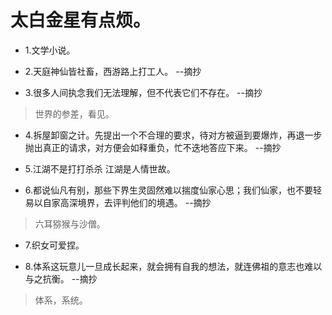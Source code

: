 # 太白金星有点烦。

- 1.文学小说。

- 2.天庭神仙皆社畜，西游路上打工人。 --摘抄

- 3.很多人间执念我们无法理解，但不代表它们不存在。 --摘抄

>世界的参差，看见。

- 4.拆屋卸窗之计。先提出一个不合理的要求，待对方被逼到要爆炸，再退一步抛出真正的请求，对方便会如释重负，忙不迭地答应下来。 --摘抄

- 5.江湖不是打打杀杀 江湖是人情世故。

- 6.都说仙凡有别，那些下界生灵固然难以揣度仙家心思；我们仙家，也不要轻易以自家高深境界，去评判他们的境遇。 --摘抄

>六耳猕猴与沙僧。

- 7.织女可爱捏。

- 8.体系这玩意儿一旦成长起来，就会拥有自我的想法，就连佛祖的意志也难以与之抗衡。 --摘抄

>体系，系统。

